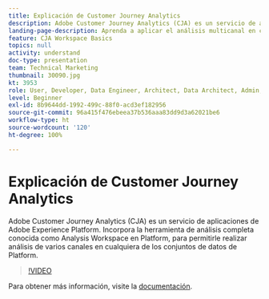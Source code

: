 ```yaml
---
title: Explicación de Customer Journey Analytics
description: Adobe Customer Journey Analytics (CJA) es un servicio de aplicaciones de Adobe Experience Platform. Incorpora la herramienta de análisis completa conocida como Analysis Workspace en Platform, para permitirle realizar análisis de varios canales en cualquiera de los conjuntos de datos de Platform.
landing-page-description: Aprenda a aplicar el análisis multicanal en cualquiera de los conjuntos de datos de Experience Platform.
feature: CJA Workspace Basics
topics: null
activity: understand
doc-type: presentation
team: Technical Marketing
thumbnail: 30090.jpg
kt: 3953
role: User, Developer, Data Engineer, Architect, Data Architect, Admin, Leader
level: Beginner
exl-id: 8b9644dd-1992-499c-88f0-acd3ef182956
source-git-commit: 96a415f476ebeea37b536aaa83dd9d3a62021be6
workflow-type: ht
source-wordcount: '120'
ht-degree: 100%

---
```


# Explicación de Customer Journey Analytics

Adobe Customer Journey Analytics (CJA) es un servicio de aplicaciones de Adobe Experience Platform. Incorpora la herramienta de análisis completa conocida como Analysis Workspace en Platform, para permitirle realizar análisis de varios canales en cualquiera de los conjuntos de datos de Platform.

>[!VIDEO](https://video.tv.adobe.com/v/30090/?quality=12&enable10seconds=on&speedcontrol=on)

Para obtener más información, visite la [documentación](https://experienceleague.adobe.com/docs/analytics-platform/using/cja-landing.html?lang=es).
